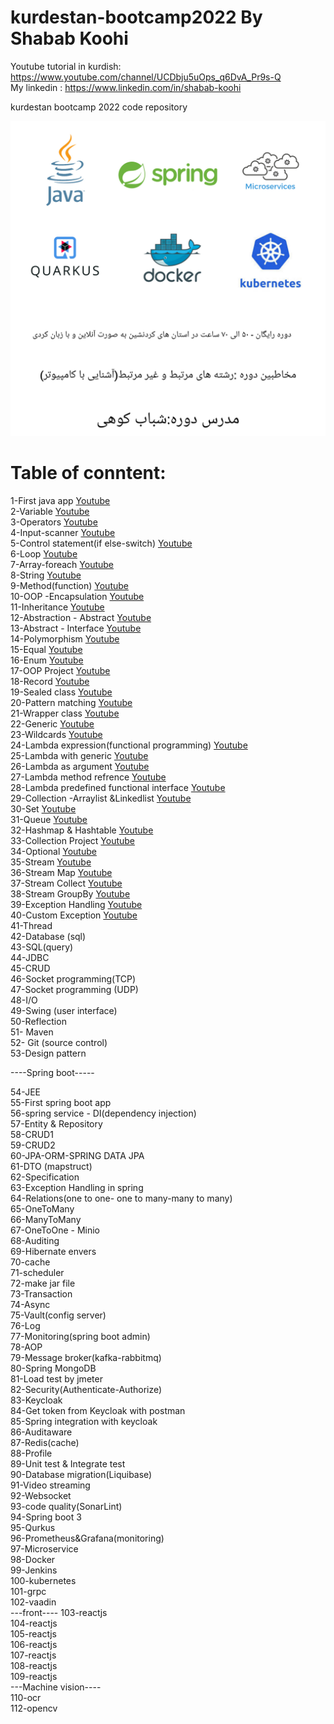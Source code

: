 # kurdestan-bootcamp2022 By Shabab Koohi </br>
 Youtube tutorial in kurdish: https://www.youtube.com/channel/UCDbju5uOps_q6DvA_Pr9s-Q  </br>
My linkedin : https://www.linkedin.com/in/shabab-koohi </br>

kurdestan bootcamp 2022 code repository </br>

![Screenshot](KurdestanBootcamp.jpg)
# Table of conntent:</br>
1-First java app [Youtube](https://www.youtube.com/watch?v=6QG6NjJXO1A&t=15s) </br>
2-Variable [Youtube](https://www.youtube.com/watch?v=Yjx8c44Yvno&t=1s) </br>
3-Operators [Youtube](https://www.youtube.com/watch?v=i6yrIfwP18M&t=2s) </br>
4-Input-scanner [Youtube](https://www.youtube.com/watch?v=OQ9J7-66kTo&t=1s) </br>
5-Control statement(if else-switch) [Youtube](https://www.youtube.com/watch?v=YoaTUqERyeQ&t=6s) </br>
6-Loop [Youtube](https://www.youtube.com/watch?v=tlpDhJrIYYs&t=2s) </br>
7-Array-foreach [Youtube](https://www.youtube.com/watch?v=w8kNuk9jYBw&t=5s) </br>
8-String [Youtube](https://www.youtube.com/watch?v=sGuJCGs5oIg&t=5s) </br>
9-Method(function) [Youtube](https://www.youtube.com/watch?v=ZPVx4MTGZD4&t=15s) </br>
10-OOP -Encapsulation [Youtube](https://www.youtube.com/watch?v=1MzCTbmXkf4&t=1s) </br>
11-Inheritance [Youtube](https://www.youtube.com/watch?v=h-RNwM_MVJU&t=1s) </br>
12-Abstraction - Abstract [Youtube](https://www.youtube.com/watch?v=MY7a3RSuonI) </br>
13-Abstract - Interface [Youtube](https://www.youtube.com/watch?v=a9fS0pFdXYI) </br>
14-Polymorphism [Youtube](https://www.youtube.com/watch?v=7uBuIQkfq6U) </br>
15-Equal [Youtube](https://www.youtube.com/watch?v=73bnAEjauyQs) </br>
16-Enum [Youtube](https://www.youtube.com/watch?v=wGImzJGQVz0) </br>
17-OOP Project [Youtube](https://www.youtube.com/watch?v=hz-wSpreS6w) </br>
18-Record [Youtube](https://www.youtube.com/watch?v=7Gid5vR5yB0) </br>
19-Sealed class [Youtube](https://www.youtube.com/watch?v=2ndeMlxNjwc) </br>
20-Pattern matching [Youtube](https://www.youtube.com/watch?v=BurUesKLQE4&t=3s) </br>
21-Wrapper class  [Youtube](https://youtu.be/V7ez2wn4B5w) </br>
22-Generic [Youtube](https://youtu.be/IBQqJ_TJBSE) </br>
23-Wildcards [Youtube](https://youtu.be/Zv337DDic-w) </br>
24-Lambda expression(functional programming) [Youtube](https://youtu.be/vuJeEDf9BE4) </br>
25-Lambda with generic [Youtube](https://youtu.be/gkhZyN_uJhY) </br>
26-Lambda as argument [Youtube](https://youtu.be/ZEBVMDKjLVo) </br>
27-Lambda method refrence [Youtube](https://youtu.be/vOVmWUVnhIQ) </br>
28-Lambda predefined functional interface [Youtube](https://youtu.be/1Kd4qzkvIsQ) </br>
29-Collection -Arraylist &Linkedlist [Youtube](https://youtu.be/nYuhjh-vjbA) </br>
30-Set [Youtube](https://youtu.be/-TAc6nOY6X4) </br>
31-Queue  [Youtube](https://youtu.be/6MC5PVjzffE) </br>
32-Hashmap & Hashtable [Youtube](https://youtu.be/Jmc0do_96ZI) </br>
33-Collection Project [Youtube](https://youtu.be/IYuH44gXgr8) </br>
34-Optional [Youtube](https://youtu.be/CH-7Pmeob-c) </br>
35-Stream   [Youtube](https://youtu.be/Rb3uOokijHM) </br>
36-Stream  Map [Youtube](https://youtu.be/BuFPbTfpTNw) </br>
37-Stream  Collect [Youtube](https://youtu.be/-39RGENCg5g) </br>
38-Stream  GroupBy [Youtube](https://youtu.be/7IhxRrAvEpU) </br>
39-Exception Handling [Youtube](https://youtu.be/B37_dxTqEl8) </br>
40-Custom Exception  [Youtube](https://youtu.be/sfRigifMx-Y) </br>
41-Thread </br>
42-Database (sql) </br>
43-SQL(query) </br>
44-JDBC </br>
45-CRUD </br>
46-Socket programming(TCP) </br>
47-Socket programming (UDP) </br>
48-I/O </br>
49-Swing (user interface) </br>
50-Reflection </br>
51- Maven </br>
52- Git (source control) </br>
53-Design pattern </br>

----Spring boot-----

54-JEE </br>
55-First spring boot app </br>
56-spring service - DI(dependency injection) </br>
57-Entity & Repository </br>
58-CRUD1</br>
59-CRUD2 </br>
60-JPA-ORM-SPRING DATA JPA </br>
61-DTO (mapstruct) </br>
62-Specification </br>
63-Exception Handling in spring  </br>
64-Relations(one to one- one to many-many to many) </br>
65-OneToMany </br>
66-ManyToMany </br>
67-OneToOne - Minio </br>
68-Auditing </br>
69-Hibernate envers </br>
70-cache </br>
71-scheduler </br>
72-make jar file </br>
73-Transaction </br>
74-Async </br>
75-Vault(config server) </br>
76-Log </br>
77-Monitoring(spring boot admin) </br>
78-AOP </br>
79-Message broker(kafka-rabbitmq) </br>
80-Spring MongoDB </br>
81-Load test by jmeter </br>
82-Security(Authenticate-Authorize) </br>
83-Keycloak </br>
84-Get token from Keycloak with postman </br>
85-Spring integration with keycloak </br>
86-Auditaware </br>
87-Redis(cache) </br>
88-Profile </br>
89-Unit test & Integrate test </br>
90-Database migration(Liquibase) </br>
91-Video streaming</br>
92-Websocket </br>
93-code quality(SonarLint)</br>
94-Spring boot 3 </br>
95-Qurkus  </br>
96-Prometheus&Grafana(monitoring) </br>
97-Microservice </br>
98-Docker </br>
99-Jenkins </br>
100-kubernetes </br>
101-grpc </br>
102-vaadin </br>
---front---- 
103-reactjs </br>
104-reactjs </br>
105-reactjs </br>
106-reactjs </br>
107-reactjs </br>
108-reactjs </br>
109-reactjs </br>
---Machine vision---- </br>
110-ocr </br>
112-opencv </br>
